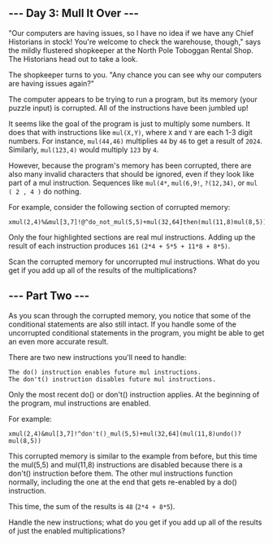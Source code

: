 ## --- Day 3: Mull It Over --- ##

"Our computers are having issues, so I have no idea if we have any Chief Historians in stock! You're welcome to check the warehouse, though," says the mildly flustered shopkeeper at the North Pole Toboggan Rental Shop. The Historians head out to take a look.

The shopkeeper turns to you. "Any chance you can see why our computers are having issues again?"

The computer appears to be trying to run a program, but its memory (your puzzle input) is corrupted. All of the instructions have been jumbled up!

It seems like the goal of the program is just to multiply some numbers. It does that with instructions like ```mul(X,Y)```, where ```X``` and ```Y``` are each 1-3 digit numbers. For instance, ```mul(44,46)``` multiplies ```44``` by ```46``` to get a result of ```2024```. Similarly, ```mul(123,4)``` would multiply ```123``` by ```4```.

However, because the program's memory has been corrupted, there are also many invalid characters that should be ignored, even if they look like part of a mul instruction. Sequences like ```mul(4*```, ```mul(6,9!```, ```?(12,34)```, or ```mul ( 2 , 4 )``` do nothing.

For example, consider the following section of corrupted memory:

```
xmul(2,4)%&mul[3,7]!@^do_not_mul(5,5)+mul(32,64]then(mul(11,8)mul(8,5))
```

Only the four highlighted sections are real mul instructions. Adding up the result of each instruction produces ```161``` ```(2*4 + 5*5 + 11*8 + 8*5)```.

Scan the corrupted memory for uncorrupted mul instructions. What do you get if you add up all of the results of the multiplications?

## --- Part Two --- ##

As you scan through the corrupted memory, you notice that some of the conditional statements are also still intact. If you handle some of the uncorrupted conditional statements in the program, you might be able to get an even more accurate result.

There are two new instructions you'll need to handle:

    The do() instruction enables future mul instructions.
    The don't() instruction disables future mul instructions.

Only the most recent do() or don't() instruction applies. At the beginning of the program, mul instructions are enabled.

For example:

```
xmul(2,4)&mul[3,7]!^don't()_mul(5,5)+mul(32,64](mul(11,8)undo()?mul(8,5))
```

This corrupted memory is similar to the example from before, but this time the mul(5,5) and mul(11,8) instructions are disabled because there is a don't() instruction before them. The other mul instructions function normally, including the one at the end that gets re-enabled by a do() instruction.

This time, the sum of the results is ```48``` (```2*4 + 8*5```).

Handle the new instructions; what do you get if you add up all of the results of just the enabled multiplications?